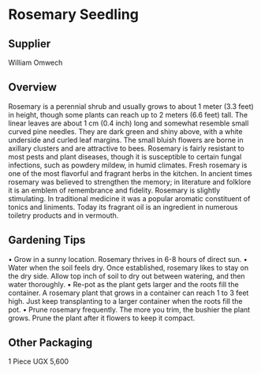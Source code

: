 # Rosemary Seedling

## Supplier
William Omwech

## Overview
Rosemary is a perennial shrub and usually grows to about 1 meter (3.3 feet) in height, though some plants can reach up to 2 meters (6.6 feet) tall. The linear leaves are about 1 cm (0.4 inch) long and somewhat resemble small curved pine needles. They are dark green and shiny above, with a white underside and curled leaf margins. The small bluish flowers are borne in axillary clusters and are attractive to bees. Rosemary is fairly resistant to most pests and plant diseases, though it is susceptible to certain fungal infections, such as powdery mildew, in humid climates. Fresh rosemary is one of the most flavorful and fragrant herbs in the kitchen.
In ancient times rosemary was believed to strengthen the memory; in literature and folklore it is an emblem of remembrance and fidelity. Rosemary is slightly stimulating. In traditional medicine it was a popular aromatic constituent of tonics and liniments. Today its fragrant oil is an ingredient in numerous toiletry products and in vermouth.

## Gardening Tips
• Grow in a sunny location. Rosemary thrives in 6-8 hours of direct sun.
• Water when the soil feels dry. Once established, rosemary likes to stay on the dry side. Allow top inch of soil to dry out between watering, and then water thoroughly.
• Re-pot as the plant gets larger and the roots fill the container. A rosemary plant that grows in a container can reach 1 to 3 feet high. Just keep transplanting to a larger container when the roots fill the pot.
• Prune rosemary frequently. The more you trim, the bushier the plant grows. Prune the plant after it flowers to keep it compact.

## Other Packaging
1 Piece UGX 5,600

